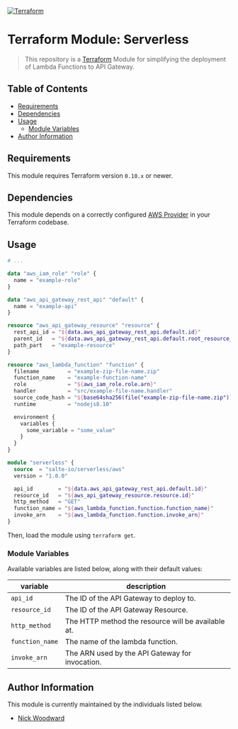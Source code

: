 [![Terraform](https://img.shields.io/badge/terraform-published-blue.svg)](https://registry.terraform.io/modules/salte-io/serverless/aws)

# Terraform Module: Serverless

> This repository is a [Terraform](https://terraform.io/) Module for simplifying the deployment of Lambda Functions to API Gateway.

## Table of Contents

* [Requirements](#requirements)
* [Dependencies](#dependencies)
* [Usage](#usage)
  * [Module Variables](#module-variables)
* [Author Information](#author-information)

## Requirements

This module requires Terraform version `0.10.x` or newer.

## Dependencies

This module depends on a correctly configured [AWS Provider](https://www.terraform.io/docs/providers/aws/index.html) in your Terraform codebase.

## Usage

```tf
# ...

data "aws_iam_role" "role" {
  name = "example-role"
}

data "aws_api_gateway_rest_api" "default" {
  name = "example-api"
}

resource "aws_api_gateway_resource" "resource" {
  rest_api_id = "${data.aws_api_gateway_rest_api.default.id}"
  parent_id   = "${data.aws_api_gateway_rest_api.default.root_resource_id}"
  path_part   = "example-resource"
}

resource "aws_lambda_function" "function" {
  filename         = "example-zip-file-name.zip"
  function_name    = "example-function-name"
  role             = "${aws_iam_role.role.arn}"
  handler          = "src/example-file-name.handler"
  source_code_hash = "${base64sha256(file("example-zip-file-name.zip"))}"
  runtime          = "nodejs8.10"

  environment {
    variables {
      some_variable = "some_value"
    }
  }
}

module "serverless" {
  source  = "salte-io/serverless/aws"
  version = "1.0.0"

  api_id        = "${data.aws_api_gateway_rest_api.default.id}"
  resource_id   = "${aws_api_gateway_resource.resource.id}"
  http_method   = "GET"
  function_name = "${aws_lambda_function.function.function_name}"
  invoke_arn    = "${aws_lambda_function.function.invoke_arn}"
}
```

Then, load the module using `terraform get`.

### Module Variables

Available variables are listed below, along with their default values:

| variable | description |
| -------- | ----------- |
| `api_id` | The ID of the API Gateway to deploy to. |
| `resource_id` | The ID of the API Gateway Resource. |
| `http_method` | The HTTP method the resource will be available at. |
| `function_name` | The name of the lambda function. |
| `invoke_arn` | The ARN used by the API Gateway for invocation. |

## Author Information

This module is currently maintained by the individuals listed below.

* [Nick Woodward](https://github.com/nick-woodward)
